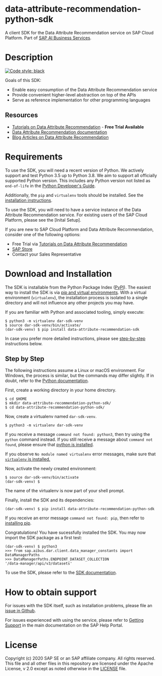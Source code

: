 # data-attribute-recommendation-python-sdk

A client SDK for the Data Attribute Recommendation service on SAP Cloud Platform.
Part of [SAP AI Business Services].

# Description

<!-- More badges will be added here, i.e. code coverage and CircleCI -->
[![Code style: black](https://img.shields.io/badge/code%20style-black-000000.svg)](https://github.com/psf/black)

Goals of this SDK:

* Enable easy consumption of the Data Attribute Recommendation service
* Provide convenient higher-level abstraction on top of the APIs
* Serve as reference implementation for other programming languages

## Resources

* [Tutorials on Data Attribute Recommendation] - **Free Trial Available**
* [Data Attribute Recommendation documentation]
* [Blog Articles on Data Attribute Recommendation]

# Requirements

To use the SDK, you will need a recent version of Python. We actively support
and test Python 3.5 up to Python 3.8. We aim to support all officially supported
Python version. This includes any Python version not
listed as `end-of-life` in the
[Python Developer's Guide](https://devguide.python.org/#branchstatus).

Additionally, the `pip` and `virtualenv` tools should be installed. See
the [installation instructions][pip and virtual environments].

To use the SDK, you will need to have a service instance of the
Data Attribute Recommendation service. For existing users of
the SAP Cloud Platform, please see the [Inital Setup].

If you are new to SAP Cloud Platform and Data Attribute Recommendation,
consider one of the following options:

* Free Trial via [Tutorials on Data Attribute Recommendation]
* [SAP Store]
* Contact your Sales Representative

# Download and Installation

The SDK is installable from the Python Package Index ([PyPI]). The easiest way
to install the SDK is via [pip and virtual environments]. With a virtual environment
(`virtualenv`), the installation process is isolated to a single directory and will
not influence any other projects you may have.

If you are familiar with Python and associated tooling, simply execute:

```shell script
$ python3 -m virtualenv dar-sdk-venv
$ source dar-sdk-venv/bin/activate/
(dar-sdk-venv) $ pip install data-attribute-recommendation-sdk
```

In case you prefer more detailed instructions, please see [step-by-step](#step-by-step)
instructions below.

## Step by Step

The following instructions assume a Linux or macOS environment. For Windows, the
process is similar, but the commands may differ slightly. If in doubt, refer
to the [Python documentation][pip and virtual environments].

First, create a working directory in your home directory.

```
$ cd $HOME
$ mkdir data-attribute-recommendation-python-sdk/
$ cd data-attribute-recommendation-python-sdk/
```

Now, create a virtualenv named `dar-sdk-venv`.

```
$ python3 -m virtualenv dar-sdk-venv
```

If you receive a message `command not found: python3`, then try using the `python`
command instead. If you still receive a message about `command not found`, please
ensure that [python is installed][python.org downloads].

If you observe `No module named virtualenv` error messages, make sure that [`virtualenv`
is installed.][installing virtualenv]

Now, activate the newly created environment:

```shell script
$ source dar-sdk-venv/bin/activate
(dar-sdk-venv) $
```

The name of the virtualenv is now part of your shell prompt.

Finally, install the SDK and its dependencies:

```shell script
(dar-sdk-venv) $ pip install data-attribute-recommendation-python-sdk
```

If you receive an error message `command not found: pip`, then refer to
[installing pip].

Congratulations! You have sucessfully installed the SDK. You may now import the
SDK package as a first test:

<!-- TODO: after refactoring, adapt the packages here -->
```
(dar-sdk-venv) $ python3
>>> from sap.aibus.dar.client.data_manager_constants import DataManagerPaths
>>> DataManagerPaths.ENDPOINT_DATASET_COLLECTION
'/data-manager/api/v3/datasets'
```

<!-- TODO: add links to SDK documentation -->
To use the SDK, please refer to the [SDK documentation].

# How to obtain support

For issues with the SDK itself, such as installation problems, please file
an [issue in Github][github issues].

For issues experienced with using the service, please refer to [Getting Support] in
the main documentation on the SAP Help Portal.

# License

Copyright (c) 2020 SAP SE or an SAP affiliate company. All rights reserved.
This file and all other files in this repository are licensed under the
Apache License, v 2.0 except as noted otherwise in the [LICENSE](./LICENSE) file.

[Tutorials on Data Attribute Recommendation]: https://developers.sap.com/mission.cp-aibus-data-attribute.html
[SAP AI Business Services]: https://help.sap.com/viewer/product/SAP_AI_BUS/SHIP/en-US
[Data Attribute Recommendation documentation]: https://help.sap.com/viewer/product/Data_Attribute_Recommendation/SHIP/en-US
[Blog Articles on Data Attribute Recommendation]: https://blogs.sap.com/tags/73554900100800002858/
[SAP Store]: https://www.sapstore.com/solutions/43157/Data-Attribute-Recommendation
[Initial Setup]: https://help.sap.com/viewer/105bcfd88921418e8c29b24a7a402ec3/SHIP/en-US/e8d18fbd1c0445e4a39dd1b66d942962.html
[PyPI]: https://pypi.org/
[pip and virtual environments]: https://packaging.python.org/guides/installing-using-pip-and-virtual-environments/
[python.org downloads]: https://www.python.org/downloads/
[installing virtualenv]: https://packaging.python.org/guides/installing-using-pip-and-virtual-environments/#installing-virtualenv
[installing pip]: https://packaging.python.org/guides/installing-using-pip-and-virtual-environments/#installing-pip
[SDK documentation]: TODO
[github issues]: TODO
[Getting Support]: https://help.sap.com/viewer/105bcfd88921418e8c29b24a7a402ec3/SHIP/en-US/08625005de8049c180a108765f63fcdb.html